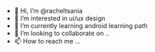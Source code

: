 - 👋 Hi, I’m @racheltsania
- 👀 I’m interested in ui/ux design
- 🌱 I’m currently learning android learning path
- 💞️ I’m looking to collaborate on ..
- 📫 How to reach me ...

<!---
racheltsania/racheltsania is a ✨ special ✨ repository because its `README.md` (this file) appears on your GitHub profile.
You can click the Preview link to take a look at your changes.
--->
